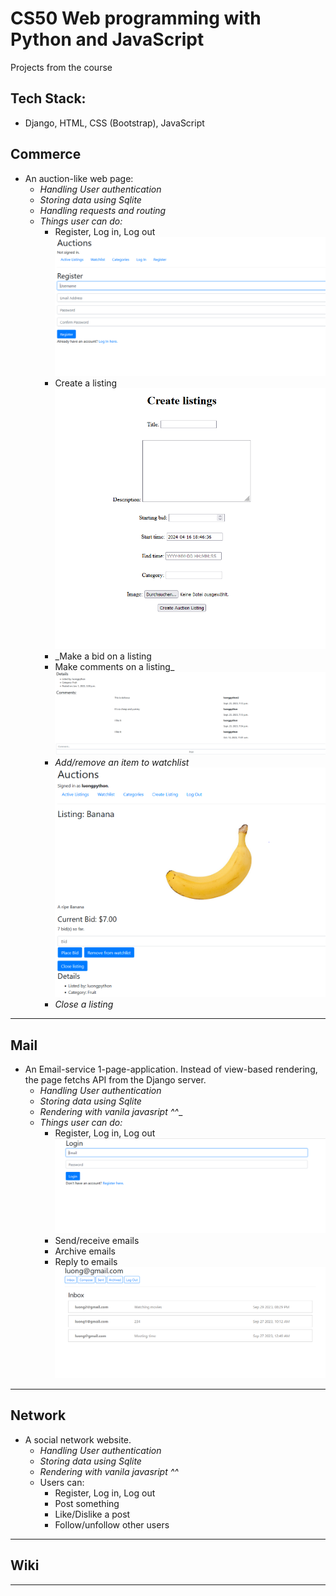 # CS50 Web programming with Python and JavaScript
Projects from the course

## Tech Stack: 
  - Django, HTML, CSS (Bootstrap), JavaScript

## Commerce
- An auction-like web page:
    + _Handling User authentication_
    + _Storing data using Sqlite_
    + _Handling requests and routing_
    + _Things user can do:_
        + Register, Log in, Log out
         ![image](commerce/auctions/static/images/auth.PNG) <br>
        + Create a listing
         ![image](commerce/auctions/static/images/createListing.PNG) <br>
        + _Make a bid on a listing
        + Make comments on a listing_
         ![image](commerce/auctions/static/images/comment.PNG) <br>
        + _Add/remove an item to watchlist_
         ![image](commerce/auctions/static/images/Placebid.PNG) <br>
        + _Close a listing_
***
## Mail
- An Email-service 1-page-application. Instead of view-based rendering, the page fetchs API from the Django server.
  + _Handling User authentication_
  + _Storing data using Sqlite_
  + _Rendering with vanila javasript ^^__
  + _Things user can do:_
    + Register, Log in, Log out
      ![image](mail/mail/static/images/auth.PNG) <br>
    + Send/receive emails
    + Archive emails
    + Reply to emails  
      ![image](mail/mail/static/images/inbox.PNG) <br>
***
## Network
- A social network website.
  + _Handling User authentication_
  + _Storing data using Sqlite_
  + _Rendering with vanila javasript ^^_
  + Users can:
    + Register, Log in, Log out
    + Post something
    + Like/Dislike a post
    + Follow/unfollow other users
    

***
## Wiki
***
